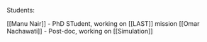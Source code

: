 Students:

[[Manu Nair]] - PhD STudent, working on [[LAST]] mission
[[Omar Nachawati]] - Post-doc, working on [[Simulation]]

